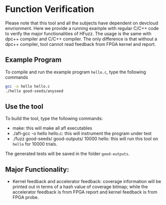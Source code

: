 
# Function Verification
Please note that this tool and all the subjects have dependent on devcloud envrionment. Here we provide a running example with regular C/C++ code to verify the major functionalities of HFuzz. The usage is the same with dpc++ compiler and C/C++ compiler. The only difference is that without a dpc++ compiler, tool cannot read feedback from FPGA kernel and report.

## Example Program
To compile and run the example program `hello.c`, type the following commands

```bash
gcc -o hello hello.c
./hello good-seeds/anyseed
```

## Use the tool
To build the tool, type the following commands:
- make: this will make all afl executables
- ./afl-gcc -o hello hello.c: this will instrument the program under test
- ./fuzz good-seeds/ good-outputs/ 10000 hello: this will run this tool on `hello` for 10000 trials.

The generated tests will be saved in the folder `good-outputs`.

## Major Functionality:
- Kernel feedback and accelerator feedback: coverage information will be printed out in terms of a hash value of coverage bitmap; while the accelerator feedback is from FPGA report and kernel feedback is from FPGA probe.




